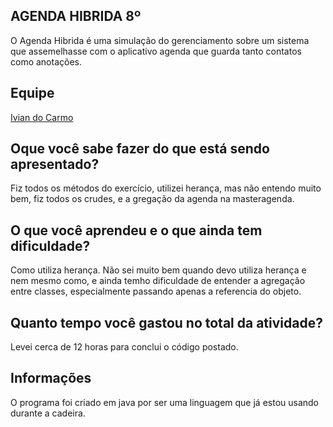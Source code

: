 ## AGENDA HIBRIDA 8º 
O Agenda Hibrida é uma simulação do gerenciamento sobre um sistema que assemelhasse com o aplicativo agenda que guarda tanto contatos
como anotações. 

## Equipe 
[Ivian do Carmo](https://github.com/ivianqwe/poo)<br> 

## Oque você sabe fazer do que está sendo apresentado? 
Fiz todos os métodos do exercício, utilizei herança, mas não entendo muito bem, fiz todos os crudes, e a gregação da agenda na masteragenda. 

## O que você aprendeu e o que ainda tem dificuldade? 
Como utiliza herança. Não sei muito bem quando devo utiliza herança e nem mesmo como, e ainda temho dificuldade de entender a agregação 
entre classes, especialmente passando apenas a referencia do objeto.

## Quanto tempo você gastou no total da atividade? 
Levei cerca de 12 horas para conclui o código postado. 

## Informações 
O programa foi criado em java por ser uma linguagem que já estou usando durante a cadeira. 
